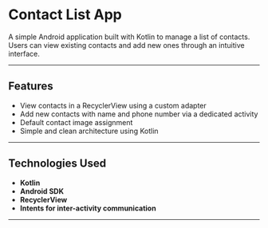 
# Contact List App

A simple Android application built with Kotlin to manage a list of contacts. Users can view existing contacts and add new ones through an intuitive interface.

---

##  Features

- View contacts in a RecyclerView using a custom adapter  
- Add new contacts with name and phone number via a dedicated activity  
- Default contact image assignment  
- Simple and clean architecture using Kotlin  

---

## Technologies Used

- **Kotlin**
- **Android SDK**
- **RecyclerView**
- **Intents for inter-activity communication**

---





